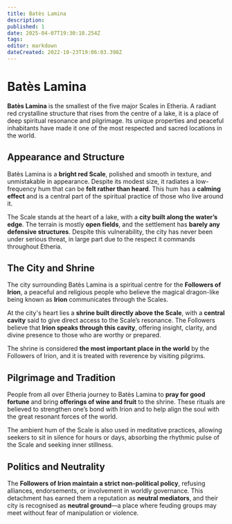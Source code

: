 ```yaml
---
title: Batès Lamina
description: 
published: 1
date: 2025-04-07T19:30:18.254Z
tags: 
editor: markdown
dateCreated: 2022-10-23T19:06:03.398Z
---
```


# Batès Lamina

**Batès Lamina** is the smallest of the five major Scales in Etheria. A radiant red crystalline structure that rises from the centre of a lake, it is a place of deep spiritual resonance and pilgrimage. Its unique properties and peaceful inhabitants have made it one of the most respected and sacred locations in the world.

## Appearance and Structure

Batès Lamina is a **bright red Scale**, polished and smooth in texture, and unmistakable in appearance. Despite its modest size, it radiates a low-frequency hum that can be **felt rather than heard**. This hum has a **calming effect** and is a central part of the spiritual practice of those who live around it.

The Scale stands at the heart of a lake, with a **city built along the water’s edge**. The terrain is mostly **open fields**, and the settlement has **barely any defensive structures**. Despite this vulnerability, the city has never been under serious threat, in large part due to the respect it commands throughout Etheria.

## The City and Shrine

The city surrounding Batès Lamina is a spiritual centre for the **Followers of Irion**, a peaceful and religious people who believe the magical dragon-like being known as **Irion** communicates through the Scales.

At the city's heart lies a **shrine built directly above the Scale**, with a **central cavity** said to give direct access to the Scale’s resonance. The Followers believe that **Irion speaks through this cavity**, offering insight, clarity, and divine presence to those who are worthy or prepared.

The shrine is considered **the most important place in the world** by the Followers of Irion, and it is treated with reverence by visiting pilgrims.

## Pilgrimage and Tradition

People from all over Etheria journey to Batès Lamina to **pray for good fortune** and bring **offerings of wine and fruit** to the shrine. These rituals are believed to strengthen one’s bond with Irion and to help align the soul with the great resonant forces of the world.

The ambient hum of the Scale is also used in meditative practices, allowing seekers to sit in silence for hours or days, absorbing the rhythmic pulse of the Scale and seeking inner stillness.

## Politics and Neutrality

The **Followers of Irion maintain a strict non-political policy**, refusing alliances, endorsements, or involvement in worldly governance. This detachment has earned them a reputation as **neutral mediators**, and their city is recognised as **neutral ground**—a place where feuding groups may meet without fear of manipulation or violence.
